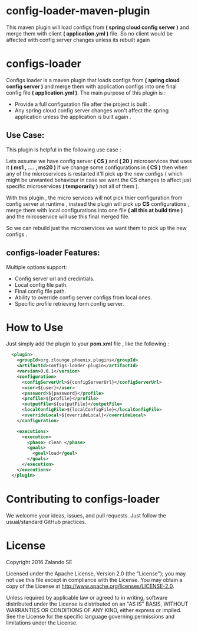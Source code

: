 # config-loader-maven-plugin

This maven plugin will load configs from **( spring cloud config server )** and merge them with client **( application.yml )** file.
So no client would be affected with config server changes unless its rebuilt again

configs-loader
=========

Configs loader is a maven plugin that loads configs from **( spring cloud config server )** and merge them with application configs into one final config file **( application.yml )**.
The main purpose of this plugin is :
- Provide a full configuration file after the project is built .
- Any spring cloud config server changes won't affect the spring application unless the application is built again .

Use Case:
-------------------
This plugin is helpful in the following use case :

Lets assume we have config server **( CS )** and **( 20 )** microservices that uses it **( ms1 , .... , ms20 )**
if we change some configurations in **( CS )** then when any of the microservices is restarted it'll pick up the new configs ( which might be unwanted behaviour in case we want the CS changes to affect just specific microservices **( temporarily )** not all of them ).

With this plugin , the micro services will not pick thier configuration from config server at runtime , instead the plugin will pick up **CS** configurations , merge them with local configurations into one file **( all this at build time )** and the mircoservice will use this final merged file.

So we can rebuild just the microservices we want them to pick up the new configs .

configs-loader Features:
-------------------
Multiple options support: 
- Config server url and credintials.
- Local config file path.
- Final config file path.
- Ability to override config server configs from local ones.
- Specific profile retrieving form config server.

How to Use
==========

Just simply add the plugin to your **pom.xml** file , like the following :

```xml
  <plugin>
    <groupId>org.zlounge.phoenix.plugins</groupId>
    <artifactId>configs-loader-plugin</artifactId>
    <version>0.0.1</version>
    <configuration>
      <configServerUrl>${configServerUrl}</configServerUrl>
      <user>${user}</user>
      <password>${password}</profile>
      <profile>${profile}</profile>
      <outputFile>${outputFile}</outputFile>
      <localConfigFile>${localConfigFile}</localConfigFile>
      <overrideLocal>${overrideLocal}</overrideLocal>
    </configuration>

    <executions>
      <execution>
        <phase> clean </phase>
        <goals>
          <goal>load</goal>
        </goals>
      </execution>
    </executions>
  </plugin>
```

Contributing to configs-loader
===============================

We welcome your ideas, issues, and pull requests. Just follow the
usual/standard GitHub practices.


License
===================

Copyright 2016 Zalando SE

Licensed under the Apache License, Version 2.0 (the "License"); you may not use this file except in compliance with the License. You may obtain a copy of the License at http://www.apache.org/licenses/LICENSE-2.0.

Unless required by applicable law or agreed to in writing, software distributed under the License is distributed on an "AS IS" BASIS, WITHOUT WARRANTIES OR CONDITIONS OF ANY KIND, either express or implied. See the License for the specific language governing permissions and limitations under the License.
